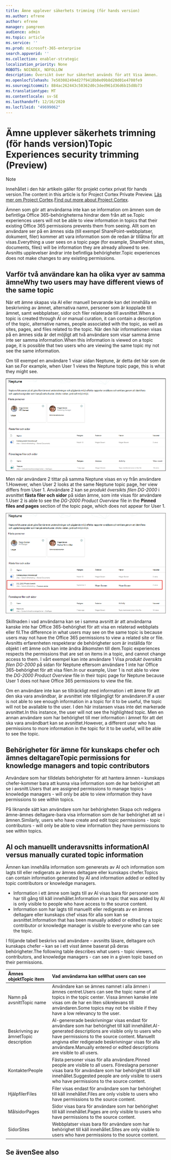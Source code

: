 ```yaml
---
title: Ämne upplever säkerhets trimning (för hands version)
ms.author: efrene
author: efrene
manager: pamgreen
audience: admin
ms.topic: article
ms.service: ''
ms.prod: microsoft-365-enterprise
search.appverid: ''
ms.collection: enabler-strategic
localization_priority: None
ROBOTS: NOINDEX, NOFOLLOW
description: Översikt över hur säkerhet används för att Visa ämnen.
ms.openlocfilehash: 7e503082494d27f9418b8e09b8d20d01e4708fe9
ms.sourcegitcommit: 884ac262443c50362d0c3ded961d36d6b15d8b73
ms.translationtype: MT
ms.contentlocale: sv-SE
ms.lasthandoff: 12/16/2020
ms.locfileid: "49699062"
---
```

# <a name="topic-experiences-security-trimming-preview"></a><span data-ttu-id="91501-103">Ämne upplever säkerhets trimning (för hands version)</span><span class="sxs-lookup"><span data-stu-id="91501-103">Topic Experiences security trimming (Preview)</span></span>

> [!Note] 
> <span data-ttu-id="91501-104">Innehållet i den här artikeln gäller för projekt cortex privat för hands version.</span><span class="sxs-lookup"><span data-stu-id="91501-104">The content in this article is for Project Cortex Private Preview.</span></span> <span data-ttu-id="91501-105">[Läs mer om Project Cortex](https://aka.ms/projectcortex).</span><span class="sxs-lookup"><span data-stu-id="91501-105">[Find out more about Project Cortex](https://aka.ms/projectcortex).</span></span>

<span data-ttu-id="91501-106">Ämnen som gör att användarna inte kan se information om ämnen som de befintliga Office 365-behörigheterna hindrar dem från att se.</span><span class="sxs-lookup"><span data-stu-id="91501-106">Topic experiences users will not be able to view information in topics that their existing Office 365 permissions prevents them from seeing.</span></span> <span data-ttu-id="91501-107">Allt som en användare ser på en ämnes sida (till exempel SharePoint-webbplatser, dokument, filer) kommer att vara information som de redan är tillåtna för att visas.</span><span class="sxs-lookup"><span data-stu-id="91501-107">Everything a user sees on a topic page (for example, SharePoint sites, documents, files) will be information they are already allowed to see.</span></span> <span data-ttu-id="91501-108">Avsnitts upplevelser ändrar inte befintliga behörigheter.</span><span class="sxs-lookup"><span data-stu-id="91501-108">Topic experiences does not make changes to any existing permissions.</span></span>

## <a name="why-two-users-may-have-different-views-of-the-same-topic"></a><span data-ttu-id="91501-109">Varför två användare kan ha olika vyer av samma ämne</span><span class="sxs-lookup"><span data-stu-id="91501-109">Why two users may have different views of the same topic</span></span>

<span data-ttu-id="91501-110">När ett ämne skapas via AI eller manuell bevarande kan det innehålla en beskrivning av ämnet, alternativa namn, personer som är kopplade till ämnet, samt webbplatser, sidor och filer relaterade till avsnittet.</span><span class="sxs-lookup"><span data-stu-id="91501-110">When a topic is created through AI or manual curation, it can contain a description of the topic, alternative names, people associated with the topic, as well as sites, pages, and files related to the topic.</span></span> <span data-ttu-id="91501-111">När den här informationen visas på en ämnes sida är det möjligt att två användare som visar samma ämne inte ser samma information.</span><span class="sxs-lookup"><span data-stu-id="91501-111">When this information is viewed on a topic page, it is possible that two users who are viewing the same topic my not see the same information.</span></span>
  
<span data-ttu-id="91501-112">Om till exempel en användare 1 visar sidan Neptune, är detta det här som de kan se.</span><span class="sxs-lookup"><span data-stu-id="91501-112">For example, when User 1 views the Neptune topic page, this is what they might see.</span></span>

![Neptune-avsnitt för användare 1](../media/knowledge-management/user2-topic-view.png) </br> 

<span data-ttu-id="91501-114">Men när användare 2 tittar på samma Neptune visas en vy från användare 1.</span><span class="sxs-lookup"><span data-stu-id="91501-114">However, when User 2 looks at the same Neptune topic page, her view differs from User 1.</span></span>  <span data-ttu-id="91501-115">Användare 2 kan se *produkt översikts filen DG-2000* i avsnittet **fästa filer och sidor** på sidan ämne, som inte visas för användare 1.</span><span class="sxs-lookup"><span data-stu-id="91501-115">User 2 is able to see the *DG-2000 Product Overview* file in the **Pinned files and pages** section of the topic page, which does not appear for User 1.</span></span> 

![Neptune-avsnitt för användare 2](../media/knowledge-management/user1-topic-view.png) </br> 

<span data-ttu-id="91501-117">Skillnaden i vad användarna kan se i samma avsnitt är att användarna kanske inte har Office 365-behörighet för att visa en relaterad webbplats eller fil.</span><span class="sxs-lookup"><span data-stu-id="91501-117">The difference in what users may see on the same topic is because users may not have the Office 365 permissions to view a related site or file.</span></span>  <span data-ttu-id="91501-118">Avsnitts erfarenheten respekterar de behörigheter som är inställda för objekt i ett ämne och kan inte ändra åtkomsten till dem.</span><span class="sxs-lookup"><span data-stu-id="91501-118">Topic experiences respects the permissions that are set on items in a topic, and cannot change access to them.</span></span> <span data-ttu-id="91501-119">I vårt exempel kan inte användare 1 Visa *produkt översikts filen DG-2000* på sidan för Neptune eftersom användare 1 inte har Office 365-behörighet för att visa filen.</span><span class="sxs-lookup"><span data-stu-id="91501-119">In our example, User 1 is not able to view the *DG-2000 Product Overview* file in their topic page for Neptune because User 1 does not have Office 365 permissions to view the file.</span></span>

<span data-ttu-id="91501-120">Om en användare inte kan se tillräckligt med information i ett ämne för att den ska vara användbar, är avsnittet inte tillgängligt för användaren.</span><span class="sxs-lookup"><span data-stu-id="91501-120">If a user is not able to see enough information in a topic for it to be useful, the topic will not be available to the user.</span></span> <span data-ttu-id="91501-121">I den här instansen visas inte det markerade avsnittet.</span><span class="sxs-lookup"><span data-stu-id="91501-121">In this instance, the user will not see the highlighted topic.</span></span> <span data-ttu-id="91501-122">Men en annan användare som har behörighet till mer information i ämnet för att det ska vara användbart kan se avsnittet.</span><span class="sxs-lookup"><span data-stu-id="91501-122">However, a different user who has permissions to more information in the topic for it to be useful, will be able to see the topic.</span></span>


## <a name="topic-permissions-for-knowledge-managers-and-topic-contributors"></a><span data-ttu-id="91501-123">Behörigheter för ämne för kunskaps chefer och ämnes deltagare</span><span class="sxs-lookup"><span data-stu-id="91501-123">Topic permissions for knowledge managers and topic contributors</span></span>

<span data-ttu-id="91501-124">Användare som har tilldelats behörigheter för att hantera ämnen – kunskaps chefer-kommer bara att kunna visa information som de har behörighet att se i avsnitt.</span><span class="sxs-lookup"><span data-stu-id="91501-124">Users that are assigned permissions to manage topics - knowledge managers - will only be able to view information they have permissions to see within topics.</span></span>

<span data-ttu-id="91501-125">På liknande sätt kan användare som har behörigheten Skapa och redigera ämne-ämnes deltagare-bara visa information som de har behörighet att se i ämnen.</span><span class="sxs-lookup"><span data-stu-id="91501-125">Similarly, users who have create and edit topic permissions - topic contributors - will only be able to view information they have permissions to see within topics.</span></span> 


## <a name="ai-versus-manually-curated-topic-information"></a><span data-ttu-id="91501-126">AI och manuellt underavsnitts information</span><span class="sxs-lookup"><span data-stu-id="91501-126">AI versus manually curated topic information</span></span>

<span data-ttu-id="91501-127">Ämnen kan innehålla information som genererats av AI och information som lagts till eller redigerats av ämnes deltagare eller kunskaps chefer.</span><span class="sxs-lookup"><span data-stu-id="91501-127">Topics can contain information generated by AI and information added or edited by topic contributors or knowledge managers.</span></span>

 - <span data-ttu-id="91501-128">Information i ett ämne som lagts till av AI visas bara för personer som har till gång till käll innehållet.</span><span class="sxs-lookup"><span data-stu-id="91501-128">Information in a topic that was added by AI is only visible to people who have access to the source content.</span></span>
 - <span data-ttu-id="91501-129">Information som har lagts till manuellt eller redigerats av en ämnes deltagare eller kunskaps chef visas för alla som kan se avsnittet.</span><span class="sxs-lookup"><span data-stu-id="91501-129">Information that has been manually added or edited by a topic contributor or knowledge manager is visible to everyone who can see the topic.</span></span>

<span data-ttu-id="91501-130">I följande tabell beskrivs vad användare – avsnitts läsare, deltagare och kunskaps chefer – kan se i ett visst ämne baserat på deras behörigheter.</span><span class="sxs-lookup"><span data-stu-id="91501-130">The following table describes what users - topic viewers, contributors, and knowledge managers - can see in a given topic based on their permissions.</span></span>

|<span data-ttu-id="91501-131">Ämnes objekt</span><span class="sxs-lookup"><span data-stu-id="91501-131">Topic item</span></span>|<span data-ttu-id="91501-132">Vad användarna kan se</span><span class="sxs-lookup"><span data-stu-id="91501-132">What users can see</span></span>|
|:---------|:------------------|
|<span data-ttu-id="91501-133">Namn på avsnitt</span><span class="sxs-lookup"><span data-stu-id="91501-133">Topic name</span></span>|<span data-ttu-id="91501-134">Användare kan se ämnes namnet i alla ämnen i ämnes centret.</span><span class="sxs-lookup"><span data-stu-id="91501-134">Users can see the topic name of all topics in the topic center.</span></span> <span data-ttu-id="91501-135">Vissa ämnen kanske inte visas om de har en liten sökrelevans till användaren.</span><span class="sxs-lookup"><span data-stu-id="91501-135">Some topics may not be visible if they have a low relevancy to the user.</span></span>|
|<span data-ttu-id="91501-136">Beskrivning av ämnet</span><span class="sxs-lookup"><span data-stu-id="91501-136">Topic description</span></span>|<span data-ttu-id="91501-137">AI-genererade beskrivningar visas endast för användare som har behörighet till käll innehållet.</span><span class="sxs-lookup"><span data-stu-id="91501-137">AI-generated descriptions are visible only to users who have permissions to the source content.</span></span> <span data-ttu-id="91501-138">Manuellt angivna eller redigerade beskrivningar visas för alla användare.</span><span class="sxs-lookup"><span data-stu-id="91501-138">Manually entered or edited descriptions are visible to all users.</span></span>|
|<span data-ttu-id="91501-139">Kontakter</span><span class="sxs-lookup"><span data-stu-id="91501-139">People</span></span>|<span data-ttu-id="91501-140">Fästa personer visas för alla användare.</span><span class="sxs-lookup"><span data-stu-id="91501-140">Pinned people are visible to all users.</span></span> <span data-ttu-id="91501-141">Föreslagna personer visas bara för användare som har behörighet till käll innehållet.</span><span class="sxs-lookup"><span data-stu-id="91501-141">Suggested people are only visible to users who have permissions to the source content.</span></span>|
|<span data-ttu-id="91501-142">Hjälpfiler</span><span class="sxs-lookup"><span data-stu-id="91501-142">Files</span></span>|<span data-ttu-id="91501-143">Filer visas endast för användare som har behörighet till käll innehållet.</span><span class="sxs-lookup"><span data-stu-id="91501-143">Files are only visible to users who have permissions to the source content.</span></span>|
|<span data-ttu-id="91501-144">Målsidor</span><span class="sxs-lookup"><span data-stu-id="91501-144">Pages</span></span>|<span data-ttu-id="91501-145">Sidor visas bara för användare som har behörighet till käll innehållet.</span><span class="sxs-lookup"><span data-stu-id="91501-145">Pages are only visible to users who have permissions to the source content.</span></span>|
|<span data-ttu-id="91501-146">Sidor</span><span class="sxs-lookup"><span data-stu-id="91501-146">Sites</span></span>|<span data-ttu-id="91501-147">Webbplatser visas bara för användare som har behörighet till käll innehållet.</span><span class="sxs-lookup"><span data-stu-id="91501-147">Sites are only visible to users who have permissions to the source content.</span></span>|




## <a name="see-also"></a><span data-ttu-id="91501-148">Se även</span><span class="sxs-lookup"><span data-stu-id="91501-148">See also</span></span>

